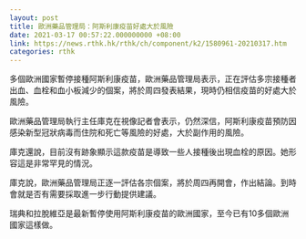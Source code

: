 ```yaml
---
layout: post
title: 歐洲藥品管理局：阿斯利康疫苗好處大於風險
date: 2021-03-17 00:57:22.000000000 +08:00
link: https://news.rthk.hk/rthk/ch/component/k2/1580961-20210317.htm
categories: rthk
---
```


多個歐洲國家暫停接種阿斯利康疫苗，歐洲藥品管理局表示，正在評估多宗接種者出血、血栓和血小板減少的個案，將於周四發表結果，現時仍相信疫苗的好處大於風險。

歐洲藥品管理局執行主任庫克在視像記者會表示，仍然深信，阿斯利康疫苗預防因感染新型冠狀病毒而住院和死亡等風險的好處，大於副作用的風險。

庫克還說，目前沒有跡象顯示這款疫苗是導致一些人接種後出現血栓的原因。她形容這是非常罕見的情況。

庫克說，歐洲藥品管理局正逐一評估各宗個案，將於周四再開會，作出結論。到時會就是否有需要採取進一步行動提供建議。

瑞典和拉脫維亞是最新暫停使用阿斯利康疫苗的歐洲國家，至今已有10多個歐洲國家這樣做。
